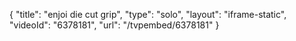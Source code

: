 {
    "title": "enjoi die cut grip",
    "type": "solo",
    "layout": "iframe-static",
    "videoId": "6378181",
    "url": "\/tvpembed\/6378181"
}